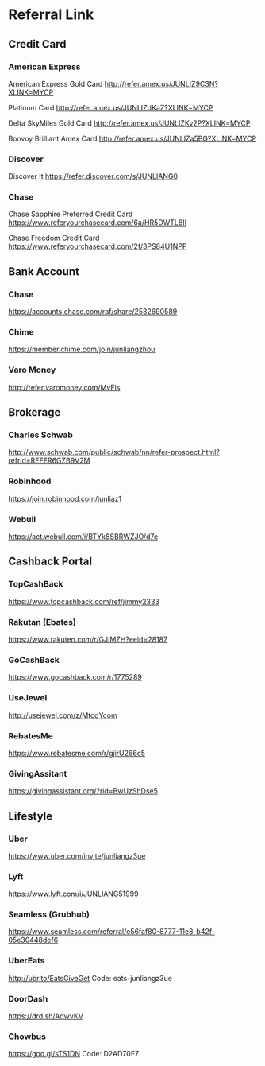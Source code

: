 # Referral Link


## Credit Card

### American Express

American Express Gold Card http://refer.amex.us/JUNLIZ9C3N?XLINK=MYCP

Platinum Card http://refer.amex.us/JUNLIZdKaZ?XLINK=MYCP

Delta SkyMiles Gold Card http://refer.amex.us/JUNLIZKv2P?XLINK=MYCP

Bonvoy Brilliant Amex Card http://refer.amex.us/JUNLIZa5BG?XLINK=MYCP

### Discover

Discover It https://refer.discover.com/s/JUNLIANG0

### Chase

Chase Sapphire Preferred Credit Card https://www.referyourchasecard.com/6a/HR5DWTL8II

Chase Freedom Credit Card https://www.referyourchasecard.com/2f/3PS84U1NPP


## Bank Account

### Chase

https://accounts.chase.com/raf/share/2532690589

### Chime

https://member.chime.com/join/junliangzhou

### Varo Money

http://refer.varomoney.com/MvFls


## Brokerage

### Charles Schwab

http://www.schwab.com/public/schwab/nn/refer-prospect.html?refrid=REFER6GZB9V2M

### Robinhood

https://join.robinhood.com/junliaz1

### Webull

https://act.webull.com/i/BTYk8SBRWZJO/d7e


## Cashback Portal

### TopCashBack

https://www.topcashback.com/ref/jimmy2333

### Rakutan (Ebates)

https://www.rakuten.com/r/GJIMZH?eeid=28187

### GoCashBack

https://www.gocashback.com/r/1775289

### UseJewel

http://usejewel.com/z/MtcdYcom

### RebatesMe

https://www.rebatesme.com/r/gjirU266c5

### GivingAssitant

https://givingassistant.org/?rid=BwUzShDse5

## Lifestyle

### Uber

https://www.uber.com/invite/junliangz3ue

### Lyft

https://www.lyft.com/i/JUNLIANG51999

### Seamless (Grubhub)

https://www.seamless.com/referral/e56faf80-8777-11e8-b42f-05e30448def6

### UberEats

http://ubr.to/EatsGiveGet Code: eats-junliangz3ue

### DoorDash

https://drd.sh/AdwvKV

### Chowbus

https://goo.gl/sTS1DN Code: D2AD70F7

